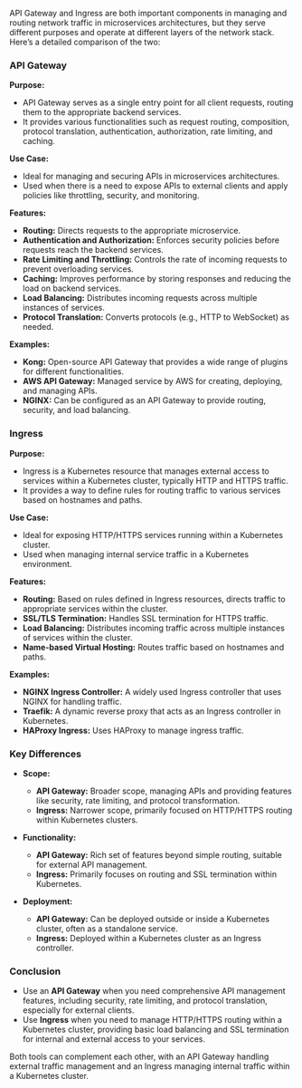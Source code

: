 API Gateway and Ingress are both important components in managing and routing network traffic in microservices architectures, but they serve different purposes and operate at different layers of the network stack. Here’s a detailed comparison of the two:

### API Gateway

**Purpose:**
- API Gateway serves as a single entry point for all client requests, routing them to the appropriate backend services.
- It provides various functionalities such as request routing, composition, protocol translation, authentication, authorization, rate limiting, and caching.

**Use Case:**
- Ideal for managing and securing APIs in microservices architectures.
- Used when there is a need to expose APIs to external clients and apply policies like throttling, security, and monitoring.

**Features:**
- **Routing:** Directs requests to the appropriate microservice.
- **Authentication and Authorization:** Enforces security policies before requests reach the backend services.
- **Rate Limiting and Throttling:** Controls the rate of incoming requests to prevent overloading services.
- **Caching:** Improves performance by storing responses and reducing the load on backend services.
- **Load Balancing:** Distributes incoming requests across multiple instances of services.
- **Protocol Translation:** Converts protocols (e.g., HTTP to WebSocket) as needed.

**Examples:**
- **Kong:** Open-source API Gateway that provides a wide range of plugins for different functionalities.
- **AWS API Gateway:** Managed service by AWS for creating, deploying, and managing APIs.
- **NGINX:** Can be configured as an API Gateway to provide routing, security, and load balancing.

### Ingress

**Purpose:**
- Ingress is a Kubernetes resource that manages external access to services within a Kubernetes cluster, typically HTTP and HTTPS traffic.
- It provides a way to define rules for routing traffic to various services based on hostnames and paths.

**Use Case:**
- Ideal for exposing HTTP/HTTPS services running within a Kubernetes cluster.
- Used when managing internal service traffic in a Kubernetes environment.

**Features:**
- **Routing:** Based on rules defined in Ingress resources, directs traffic to appropriate services within the cluster.
- **SSL/TLS Termination:** Handles SSL termination for HTTPS traffic.
- **Load Balancing:** Distributes incoming traffic across multiple instances of services within the cluster.
- **Name-based Virtual Hosting:** Routes traffic based on hostnames and paths.

**Examples:**
- **NGINX Ingress Controller:** A widely used Ingress controller that uses NGINX for handling traffic.
- **Traefik:** A dynamic reverse proxy that acts as an Ingress controller in Kubernetes.
- **HAProxy Ingress:** Uses HAProxy to manage ingress traffic.

### Key Differences

- **Scope:**
  - **API Gateway:** Broader scope, managing APIs and providing features like security, rate limiting, and protocol transformation.
  - **Ingress:** Narrower scope, primarily focused on HTTP/HTTPS routing within Kubernetes clusters.

- **Functionality:**
  - **API Gateway:** Rich set of features beyond simple routing, suitable for external API management.
  - **Ingress:** Primarily focuses on routing and SSL termination within Kubernetes.

- **Deployment:**
  - **API Gateway:** Can be deployed outside or inside a Kubernetes cluster, often as a standalone service.
  - **Ingress:** Deployed within a Kubernetes cluster as an Ingress controller.

### Conclusion

- Use an **API Gateway** when you need comprehensive API management features, including security, rate limiting, and protocol translation, especially for external clients.
- Use **Ingress** when you need to manage HTTP/HTTPS routing within a Kubernetes cluster, providing basic load balancing and SSL termination for internal and external access to your services.

Both tools can complement each other, with an API Gateway handling external traffic management and an Ingress managing internal traffic within a Kubernetes cluster.